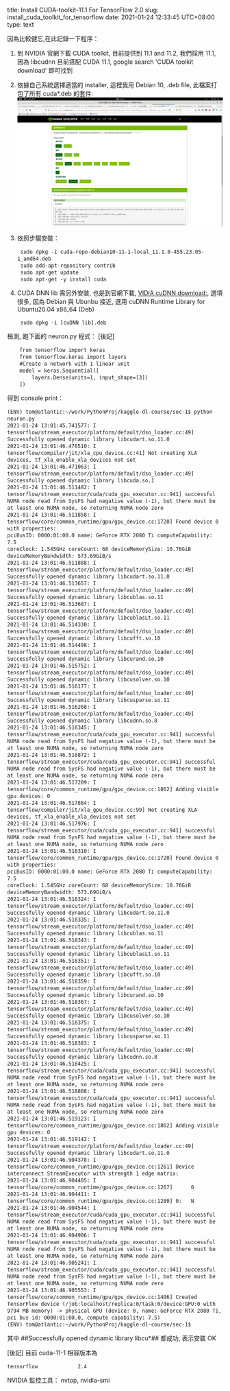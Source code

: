 title: Install CUDA-toolkit-11.1 For TensorFlow 2.0
slug: install_cuda_toolkit_for_tensorflow
date: 2021-01-24 12:33:45 UTC+08:00
type: text

因為比較健忘,在此記錄一下程序：

1. 到 NVIDIA 官網下載 CUDA toolkit, 目前提供到 11.1 and 11.2, 我們採用 11.1, 因為 libcudnn 目前搭配 CUDA 11.1,
   google search 'CUDA toolkit download' 即可找到

2. 依據自己系統選擇適當的 installer, 這裡我用 Debian 10, .deb file, 此檔案打包了所有 cuda*.deb 的套件:
![](/images/select_cuda_toolkit_download.png)

3. 依照步騶安裝：

		sudo dpkg -i cuda-repo-debian10-11-1-local_11.1.0-455.23.05-1_amd64.deb
		sudo add-apt-repository contrib
		sudo apt-get update
		sudo apt-get -y install cuda

4. CUDA DNN lib 需另外安裝, 也是到官網下載, [VIDIA cuDNN download:](https://developer.nvidia.com/CUDNN), 選項很多, 因為 Debian 與 Ubunbu 接近, 選用 cuDNN Runtime Library for Ubuntu20.04 x86_64 (Deb)

		sudo dpkg -i [cuDNN lib].deb

檢測, 跑下面的 neuron.py 程式： [後記]

		from tensorflow import keras
		from tensorflow.keras import layers
		#Create a network with 1 linear unit
		model = keras.Sequential([
			layers.Dense(units=1, input_shape=[3])
		])


得到 console print：

	(ENV) tom@atlantic:~/work/PythonProj/kaggle-dl-course/sec-1$ python neuron.py
	2021-01-24 13:01:45.741577: I tensorflow/stream_executor/platform/default/dso_loader.cc:49] Successfully opened dynamic library libcudart.so.11.0
	2021-01-24 13:01:46.470510: I tensorflow/compiler/jit/xla_cpu_device.cc:41] Not creating XLA devices, tf_xla_enable_xla_devices not set
	2021-01-24 13:01:46.471063: I tensorflow/stream_executor/platform/default/dso_loader.cc:49] Successfully opened dynamic library libcuda.so.1
	2021-01-24 13:01:46.511482: I tensorflow/stream_executor/cuda/cuda_gpu_executor.cc:941] successful NUMA node read from SysFS had negative value (-1), but there must be at least one NUMA node, so returning NUMA node zero
	2021-01-24 13:01:46.511858: I tensorflow/core/common_runtime/gpu/gpu_device.cc:1720] Found device 0 with properties:
	pciBusID: 0000:01:00.0 name: GeForce RTX 2080 Ti computeCapability: 7.5
	coreClock: 1.545GHz coreCount: 68 deviceMemorySize: 10.76GiB deviceMemoryBandwidth: 573.69GiB/s
	2021-01-24 13:01:46.511888: I tensorflow/stream_executor/platform/default/dso_loader.cc:49] Successfully opened dynamic library libcudart.so.11.0
	2021-01-24 13:01:46.513657: I tensorflow/stream_executor/platform/default/dso_loader.cc:49] Successfully opened dynamic library libcublas.so.11
	2021-01-24 13:01:46.513687: I tensorflow/stream_executor/platform/default/dso_loader.cc:49] Successfully opened dynamic library libcublasLt.so.11
	2021-01-24 13:01:46.514330: I tensorflow/stream_executor/platform/default/dso_loader.cc:49] Successfully opened dynamic library libcufft.so.10
	2021-01-24 13:01:46.514498: I tensorflow/stream_executor/platform/default/dso_loader.cc:49] Successfully opened dynamic library libcurand.so.10
	2021-01-24 13:01:46.515752: I tensorflow/stream_executor/platform/default/dso_loader.cc:49] Successfully opened dynamic library libcusolver.so.10
	2021-01-24 13:01:46.516177: I tensorflow/stream_executor/platform/default/dso_loader.cc:49] Successfully opened dynamic library libcusparse.so.11
	2021-01-24 13:01:46.516268: I tensorflow/stream_executor/platform/default/dso_loader.cc:49] Successfully opened dynamic library libcudnn.so.8
	2021-01-24 13:01:46.516345: I tensorflow/stream_executor/cuda/cuda_gpu_executor.cc:941] successful NUMA node read from SysFS had negative value (-1), but there must be at least one NUMA node, so returning NUMA node zero
	2021-01-24 13:01:46.516872: I tensorflow/stream_executor/cuda/cuda_gpu_executor.cc:941] successful NUMA node read from SysFS had negative value (-1), but there must be at least one NUMA node, so returning NUMA node zero
	2021-01-24 13:01:46.517209: I tensorflow/core/common_runtime/gpu/gpu_device.cc:1862] Adding visible gpu devices: 0
	2021-01-24 13:01:46.517884: I tensorflow/compiler/jit/xla_gpu_device.cc:99] Not creating XLA devices, tf_xla_enable_xla_devices not set
	2021-01-24 13:01:46.517976: I tensorflow/stream_executor/cuda/cuda_gpu_executor.cc:941] successful NUMA node read from SysFS had negative value (-1), but there must be at least one NUMA node, so returning NUMA node zero
	2021-01-24 13:01:46.518310: I tensorflow/core/common_runtime/gpu/gpu_device.cc:1720] Found device 0 with properties:
	pciBusID: 0000:01:00.0 name: GeForce RTX 2080 Ti computeCapability: 7.5
	coreClock: 1.545GHz coreCount: 68 deviceMemorySize: 10.76GiB deviceMemoryBandwidth: 573.69GiB/s
	2021-01-24 13:01:46.518324: I tensorflow/stream_executor/platform/default/dso_loader.cc:49] Successfully opened dynamic library libcudart.so.11.0
	2021-01-24 13:01:46.518335: I tensorflow/stream_executor/platform/default/dso_loader.cc:49] Successfully opened dynamic library libcublas.so.11
	2021-01-24 13:01:46.518343: I tensorflow/stream_executor/platform/default/dso_loader.cc:49] Successfully opened dynamic library libcublasLt.so.11
	2021-01-24 13:01:46.518351: I tensorflow/stream_executor/platform/default/dso_loader.cc:49] Successfully opened dynamic library libcufft.so.10
	2021-01-24 13:01:46.518359: I tensorflow/stream_executor/platform/default/dso_loader.cc:49] Successfully opened dynamic library libcurand.so.10
	2021-01-24 13:01:46.518367: I tensorflow/stream_executor/platform/default/dso_loader.cc:49] Successfully opened dynamic library libcusolver.so.10
	2021-01-24 13:01:46.518375: I tensorflow/stream_executor/platform/default/dso_loader.cc:49] Successfully opened dynamic library libcusparse.so.11
	2021-01-24 13:01:46.518383: I tensorflow/stream_executor/platform/default/dso_loader.cc:49] Successfully opened dynamic library libcudnn.so.8
	2021-01-24 13:01:46.518425: I tensorflow/stream_executor/cuda/cuda_gpu_executor.cc:941] successful NUMA node read from SysFS had negative value (-1), but there must be at least one NUMA node, so returning NUMA node zero
	2021-01-24 13:01:46.518808: I tensorflow/stream_executor/cuda/cuda_gpu_executor.cc:941] successful NUMA node read from SysFS had negative value (-1), but there must be at least one NUMA node, so returning NUMA node zero
	2021-01-24 13:01:46.519123: I tensorflow/core/common_runtime/gpu/gpu_device.cc:1862] Adding visible gpu devices: 0
	2021-01-24 13:01:46.519142: I tensorflow/stream_executor/platform/default/dso_loader.cc:49] Successfully opened dynamic library libcudart.so.11.0
	2021-01-24 13:01:46.904378: I tensorflow/core/common_runtime/gpu/gpu_device.cc:1261] Device interconnect StreamExecutor with strength 1 edge matrix:
	2021-01-24 13:01:46.904405: I tensorflow/core/common_runtime/gpu/gpu_device.cc:1267]      0
	2021-01-24 13:01:46.904411: I tensorflow/core/common_runtime/gpu/gpu_device.cc:1280] 0:   N
	2021-01-24 13:01:46.904544: I tensorflow/stream_executor/cuda/cuda_gpu_executor.cc:941] successful NUMA node read from SysFS had negative value (-1), but there must be at least one NUMA node, so returning NUMA node zero
	2021-01-24 13:01:46.904906: I tensorflow/stream_executor/cuda/cuda_gpu_executor.cc:941] successful NUMA node read from SysFS had negative value (-1), but there must be at least one NUMA node, so returning NUMA node zero
	2021-01-24 13:01:46.905241: I tensorflow/stream_executor/cuda/cuda_gpu_executor.cc:941] successful NUMA node read from SysFS had negative value (-1), but there must be at least one NUMA node, so returning NUMA node zero
	2021-01-24 13:01:46.905553: I tensorflow/core/common_runtime/gpu/gpu_device.cc:1406] Created TensorFlow device (/job:localhost/replica:0/task:0/device:GPU:0 with 9794 MB memory) -> physical GPU (device: 0, name: GeForce RTX 2080 Ti, pci bus id: 0000:01:00.0, compute capability: 7.5)
	(ENV) tom@atlantic:~/work/PythonProj/kaggle-dl-course/sec-1$


其中 ##Successfully opened dynamic library libcu*## 都成功, 表示安裝 OK


[後記]
目前 cuda-11-1 相容版本為

	tensorflow             2.4

NVIDIA 監控工具： nvtop, nvidia-smi
